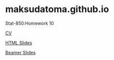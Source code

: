 # maksudatoma.github.io
Stat-850:Homework 10

[CV](Maksuda_toma_CV.pdf)

[HTML Slides](intro-1.html)

[Beamer Slides](hw-10.pdf)

